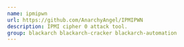 ```yaml
---
name: ipmipwn
url: https://github.com/AnarchyAngel/IPMIPWN
description: IPMI cipher 0 attack tool.
group: blackarch blackarch-cracker blackarch-automation
---
```

